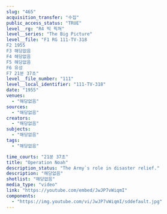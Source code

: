 ```yaml
---
slug: "465"
acquisition_transfer: "수집"
public_access_status: "TRUE"
level__rg: "R4 빅 픽쳐"
level__series: "The Big Picture"
level__file: "F1 RG 111-TV-318
F2 1955
F3 해당없음
F4 해당없음
F5 해당없음
F6 유성
F7 21분 37초"
level__file_number: "111"
level__local_identifier: "111-TV-318"
date: "1955"
venues: 
  - "해당없음"
sources: 
  - "해당없음"
creators: 
  - "해당없음"
subjects: 
  - "해당없음"
tags: 
  - "해당없음"

time_courts: "21분 37초"
title: "Operation Noah"
description_status: "The Army`s role in disaster relief."
description: "해당없음"
shotlist: "해당없음"
media_type: "video"
link: "https://youtube.com/embed/JwJP7vWiqmI"
components: 
  - "https://img.youtube.com/vi/JwJP7vWiqmI/sddefault.jpg"
---
```

